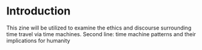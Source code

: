# Introduction
 This zine will be utilized to examine the ethics and discourse surrounding time travel via time machines.
Second line: time machine patterns and their implications for humanity
